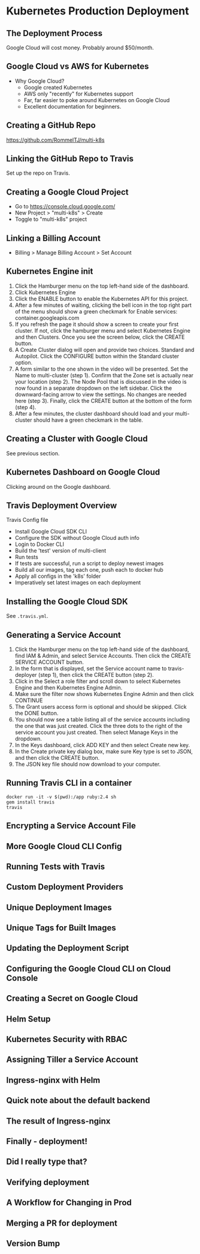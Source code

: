 # Kubernetes Production Deployment

## The Deployment Process

Google Cloud will cost money. Probably around $50/month.

## Google Cloud vs AWS for Kubernetes

* Why Google Cloud?
  * Google created Kubernetes
  * AWS only "recently" for Kubernetes support
  * Far, far easier to poke around Kubernetes on Google Cloud
  * Excellent documentation for beginners.

## Creating a GitHub Repo

https://github.com/RommelTJ/multi-k8s

## Linking the GitHub Repo to Travis

Set up the repo on Travis.

## Creating a Google Cloud Project

* Go to https://console.cloud.google.com/
* New Project > "multi-k8s" > Create
* Toggle to "multi-k8s" project

## Linking a Billing Account

* Billing > Manage Billing Account > Set Account

## Kubernetes Engine init

1. Click the Hamburger menu on the top left-hand side of the dashboard.
2. Click Kubernetes Engine
3. Click the ENABLE button to enable the Kubernetes API for this project.
4. After a few minutes of waiting, clicking the bell icon in the top right part of the menu should show a green 
   checkmark for Enable services: container.googleapis.com
5. If you refresh the page it should show a screen to create your first cluster. If not, click the hamburger menu and 
   select Kubernetes Engine and then Clusters. Once you see the screen below, click the CREATE button.
6. A Create Cluster dialog will open and provide two choices. Standard and Autopilot. Click the CONFIGURE button 
   within the Standard cluster option.
7. A form similar to the one shown in the video will be presented. Set the Name to multi-cluster (step 1). 
   Confirm that the Zone set is actually near your location (step 2). The Node Pool that is discussed in the video is 
   now found in a separate dropdown on the left sidebar. Click the downward-facing arrow to view the settings. No 
   changes are needed here (step 3). Finally, click the CREATE button at the bottom of the form (step 4).
8. After a few minutes, the cluster dashboard should load and your multi-cluster should have a green checkmark in the 
   table.

## Creating a Cluster with Google Cloud

See previous section.

## Kubernetes Dashboard on Google Cloud

Clicking around on the Google dashboard.

## Travis Deployment Overview

Travis Config file
* Install Google Cloud SDK CLI
* Configure the SDK without Google Cloud auth info
* Login to Docker CLI
* Build the 'test' version of multi-client
* Run tests
* If tests are successful, run a script to deploy newest images
* Build all our images, tag each one, push each to docker hub
* Apply all configs in the 'k8s' folder
* Imperatively set latest images on each deployment

## Installing the Google Cloud SDK

See `.travis.yml`.

## Generating a Service Account

1. Click the Hamburger menu on the top left-hand side of the dashboard, find IAM & Admin, and select Service Accounts. 
   Then click the CREATE SERVICE ACCOUNT button.
2. In the form that is displayed, set the Service account name to travis-deployer (step 1), then click the CREATE 
   button (step 2).
3. Click in the Select a role filter and scroll down to select Kubernetes Engine and then Kubernetes Engine Admin.
4. Make sure the filter now shows Kubernetes Engine Admin and then click CONTINUE
5. The Grant users access form is optional and should be skipped. Click the DONE button.
6. You should now see a table listing all of the service accounts including the one that was just created. Click the 
   three dots to the right of the service account you just created. Then select Manage Keys in the dropdown.
7. In the Keys dashboard, click ADD KEY and then select Create new key.
8. In the Create private key dialog box, make sure Key type is set to JSON, and then click the CREATE button.
9. The JSON key file should now download to your computer.

## Running Travis CLI in a container

```
docker run -it -v $(pwd):/app ruby:2.4 sh
gem install travis
travis
```

## Encrypting a Service Account File
## More Google Cloud CLI Config
## Running Tests with Travis
## Custom Deployment Providers
## Unique Deployment Images
## Unique Tags for Built Images
## Updating the Deployment Script
## Configuring the Google Cloud CLI on Cloud Console
## Creating a Secret on Google Cloud
## Helm Setup
## Kubernetes Security with RBAC
## Assigning Tiller a Service Account
## Ingress-nginx with Helm
## Quick note about the default backend
## The result of Ingress-nginx
## Finally - deployment!
## Did I really type that?
## Verifying deployment
## A Workflow for Changing in Prod
## Merging a PR for deployment
## Version Bump
